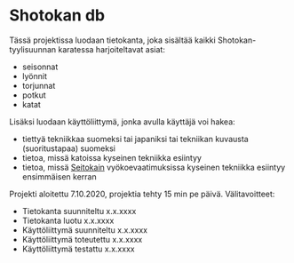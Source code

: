 # Shotokan db

Tässä projektissa luodaan tietokanta, joka sisältää kaikki Shotokan-tyylisuunnan karatessa harjoiteltavat asiat:

- seisonnat
- lyönnit
- torjunnat
- potkut
- katat

Lisäksi luodaan käyttöliittymä, jonka avulla käyttäjä voi hakea:

- tiettyä tekniikkaa suomeksi tai japaniksi tai tekniikan kuvausta (suoritustapaa) suomeksi
- tietoa, missä katoissa kyseinen tekniikka esiintyy
- tietoa, missä [Seitokain](http://seitokai.eu/) vyökoevaatimuksissa kyseinen tekniikka esiintyy ensimmäisen kerran

Projekti aloitettu 7.10.2020, projektia tehty 15 min pe päivä. Välitavoitteet:

- Tietokanta suunniteltu x.x.xxxx
- Tietokanta luotu x.x.xxxx
- Käyttöliittymä suunniteltu x.x.xxxx
- Käyttöliittymä toteutettu x.x.xxxx
- Käyttöliittymä testattu x.x.xxxx
